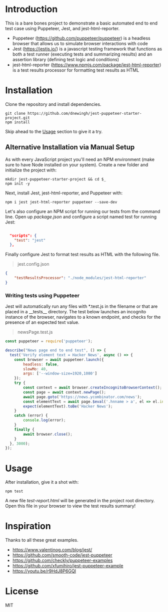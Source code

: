 # Introduction
This is a bare bones project to demonstrate a basic automated end to end test case using Puppeteer, Jest, and jest-html-reporter.

- Puppeteer (https://github.com/puppeteer/puppeteer) is a headless browser that allows us to simulate browser interactions with code
- Jest (https://jestjs.io/) is a javascript testing framework that functions as both a test runner (executing tests and summarizing results) and an assertion library (defining test logic and conditions)
- jest-html-reporter (https://www.npmjs.com/package/jest-html-reporter) is a test results processor for formatting test results as HTML

# Installation
Clone the repository and install dependencies.
```
git clone https://github.com/dnewingh/jest-puppeteer-starter-project.git
npm install
```
Skip ahead to the [Usage](#usage) section to give it a try.

## Alternative Installation via Manual Setup
As with every JavaScript project you'll need an NPM environment (make sure to have Node installed on your system).  Create a new folder and initialize the project with:
```
mkdir jest-puppeteer-starter-project && cd $_
npm init -y
```
Next, install Jest, jest-html-reporter, and Puppeteer with:
```
npm i jest jest-html-reporter puppeteer --save-dev
```

Let's also configure an NPM script for running our tests from the command line. Open up *package.json* and configure a script named test for running Jest:
```json

  "scripts": {
    "test": "jest"
  },
```
Finally configure Jest to format test results as HTML with the following file.
> jest.config.json
```json
{
	"testResultsProcessor": "./node_modules/jest-html-reporter"
}
```

### Writing tests using Puppeteer
Jest will automatically run any files with *.test.js in the filename or that are placed in a \_\_tests\_\_ directory.  The test below launches an incognito instance of the browser, navigates to a known endpoint, and checks for the presence of an expected text value.  
> newsPage.test.js
```js
const puppeteer = require('puppeteer');

describe("News page end to end test", () => {
  test('Verify element text = Hacker News', async () => {
    const browser = await puppeteer.launch({
        headless: false,
        slowMo: 40,
        args: ['--window-size=1920,1080']
    });
    try {
        const context = await browser.createIncognitoBrowserContext();
        const page = await context.newPage();          
        await page.goto('https://news.ycombinator.com/news');
        const elementText = await page.$eval('.hnname > a', el => el.innerText);
        expect(elementText).toBe('Hacker News');        
    } 
    catch (error) {
        console.log(error);
    } 
    finally {
        await browser.close();
    }
  }, 3000);
});
```
# Usage
After installation, give it a shot with:
```
npm test
```
A new file *test-report.html* will be generated in the project root directory.  Open this file in your browser to view the test results summary!

# Inspiration
Thanks to all these great examples.
- https://www.valentinog.com/blog/jest/
- https://github.com/smooth-code/jest-puppeteer 
- https://github.com/checkly/puppeteer-examples
- https://github.com/xfumihiro/jest-puppeteer-example
- https://youtu.be/r9HdJ8P6GQI

# License
MIT